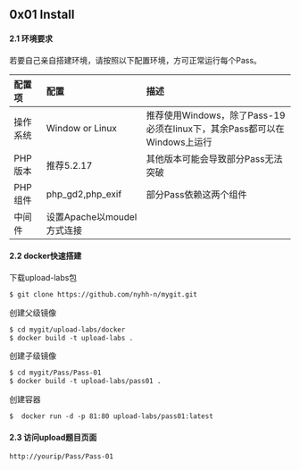 ## 0x01 Install

#### 2.1 环境要求

若要自己亲自搭建环境，请按照以下配置环境，方可正常运行每个Pass。

|配置项|配置|描述|
|:---|:---|:---|
|操作系统|Window or Linux|推荐使用Windows，除了Pass-19必须在linux下，其余Pass都可以在Windows上运行|
|PHP版本|推荐5.2.17|其他版本可能会导致部分Pass无法突破|
|PHP组件|php_gd2,php_exif|部分Pass依赖这两个组件|
|中间件|设置Apache以moudel方式连接||

#### 2.2 docker快速搭建

下载upload-labs包

```txt
$ git clone https://github.com/nyhh-n/mygit.git
```

创建父级镜像

```txt
$ cd mygit/upload-labs/docker
$ docker build -t upload-labs .
```

创建子级镜像

```txt
$ cd mygit/Pass/Pass-01
$ docker build -t upload-labs/pass01 .
```

创建容器

```
$  docker run -d -p 81:80 upload-labs/pass01:latest
```

#### 2.3 访问upload题目页面

```txt
http://yourip/Pass/Pass-01
```



